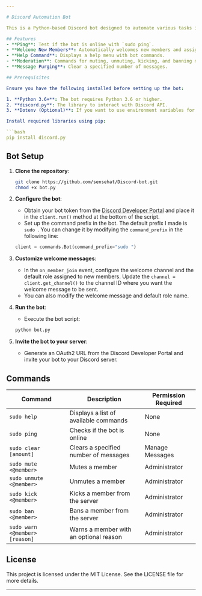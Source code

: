 ```yaml
---

# Discord Automation Bot

This is a Python-based Discord bot designed to automate various tasks in a Discord server, such as welcoming new members, muting, banning, and providing help information for users.

## Features
- **Ping**: Test if the bot is online with `sudo ping`.
- **Welcome New Members**: Automatically welcomes new members and assigns a default role.
- **Help Command**: Displays a help menu with bot commands.
- **Moderation**: Commands for muting, unmuting, kicking, and banning members.
- **Message Purging**: Clear a specified number of messages.

## Prerequisites

Ensure you have the following installed before setting up the bot:

1. **Python 3.6+**: The bot requires Python 3.6 or higher.
2. **discord.py**: The library to interact with Discord API.
3. **Dotenv (Optional)**: If you want to use environment variables for token management.

Install required libraries using pip:

```bash
pip install discord.py
```

## Bot Setup

1. **Clone the repository**:
    ```bash
    git clone https://github.com/sensehat/Discord-bot.git
    chmod +x bot.py
    ```

2. **Configure the bot**:
    - Obtain your bot token from the [Discord Developer Portal](https://discord.com/developers/applications) and place it in the `client.run()` method at the bottom of the script.
    - Set up the command prefix in the bot. The default prefix I made is  `sudo `. You can change it by modifying the `command_prefix` in the following line:

    ```python
    client = commands.Bot(command_prefix="sudo ")
    ```

3. **Customize welcome messages**:
    - In the `on_member_join` event, configure the welcome channel and the default role assigned to new members. Update the `channel = client.get_channel()` to the channel ID where you want the welcome message to be sent.
    - You can also modify the welcome message and default role name.

4. **Run the bot**:
    - Execute the bot script:
    ```bash
    python bot.py
    ```

5. **Invite the bot to your server**:
    - Generate an OAuth2 URL from the Discord Developer Portal and invite your bot to your Discord server.

## Commands

| Command               | Description                                   | Permission Required   |
|-----------------------|-----------------------------------------------|-----------------------|
| `sudo help`           | Displays a list of available commands         | None                  |
| `sudo ping`           | Checks if the bot is online                   | None                  |
| `sudo clear [amount]` | Clears a specified number of messages         | Manage Messages       |
| `sudo mute <@member>` | Mutes a member                                | Administrator         |
| `sudo unmute <@member>`| Unmutes a member                             | Administrator         |
| `sudo kick <@member>` | Kicks a member from the server                | Administrator         |
| `sudo ban <@member>`  | Bans a member from the server                 | Administrator         |
| `sudo warn <@member> [reason]` | Warns a member with an optional reason | Administrator         |

## License

This project is licensed under the MIT License. See the LICENSE file for more details.

---
```

